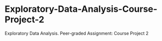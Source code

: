 # Exploratory-Data-Analysis-Course-Project-2
Exploratory Data Analysis. Peer-graded Assignment: Course Project 2
